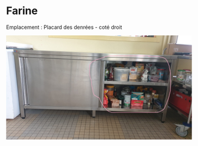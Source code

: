# Farine

Emplacement : Placard des denrées - coté droit

![placarddenreedroit.jpg](/placarddenreedroit.jpg)
